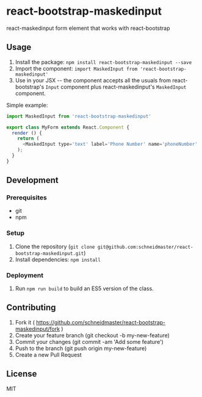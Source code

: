 # react-bootstrap-maskedinput

react-maskedinput form element that works with react-bootstrap

## Usage

1. Install the package: `npm install react-bootstrap-maskedinput --save`
2. Import the component: `import MaskedInput from 'react-bootstrap-maskedinput'`
3. Use in your JSX -- the component accepts all the usuals from react-bootstrap's `Input` component plus react-maskedinput's `MaskedInput` component.

Simple example:

```javascript
import MaskedInput from 'react-bootstrap-maskedinput'

export class MyForm extends React.Component {
  render () {
    return (
      <MaskedInput type='text' label='Phone Number' name='phoneNumber' mask='111-111-1111' />
    );
  }
}
```

## Development

### Prerequisites

* git
* npm

### Setup

1. Clone the repository (`git clone git@github.com:schneidmaster/react-bootstrap-maskedinput.git`)
2. Install dependencies: `npm install`

### Deployment

1. Run `npm run build` to build an ES5 version of the class.

## Contributing

1. Fork it ( https://github.com/schneidmaster/react-bootstrap-maskedinput/fork )
2. Create your feature branch (git checkout -b my-new-feature)
3. Commit your changes (git commit -am 'Add some feature')
4. Push to the branch (git push origin my-new-feature)
5. Create a new Pull Request

## License

MIT
